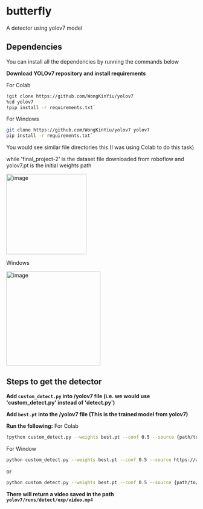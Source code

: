 # butterfly
A detector using yolov7 model
## Dependencies
You can install all the dependencies by running the commands below

**Download YOLOv7 repository and install requirements**

For Colab
```bash
!git clone https://github.com/WongKinYiu/yolov7
%cd yolov7
!pip install -r requirements.txt`
```

For Windows
```bash
git clone https://github.com/WongKinYiu/yolov7 yolov7
pip install -r requirements.txt`
```

You would see similar file directories this (I was using Colab to do this task)

while 'final_project-2' is the dataset file downloaded from roboflow and yolov7.pt is the initial weights path

<img width="212" alt="image" src="https://user-images.githubusercontent.com/112830629/188335958-e31faeb2-165a-41e7-a9ce-bbef05f18f00.png">

Windows

<img width="249" alt="image" src="https://user-images.githubusercontent.com/112830629/188336750-5d13b6ad-33ca-41e6-9702-a23a9f701e34.png">

## Steps to get the detector

**Add `custom_detect.py` into /yolov7 file (i.e. we would use 'custom_detect.py' instead of 'detect.py')**

**Add `best.pt` into the /yolov7 file (This is the trained model from yolov7)**

**Run the following:**
For Colab
```bash
!python custom_detect.py --weights best.pt --conf 0.5 --source {path/to/your/butterfly/video.mp4}
```

For Window
```bash
python custom_detect.py --weights best.pt --conf 0.5 --source https://www.youtube.com/watch?v=6hyLdfYIcxI&ab_channel=WildlifeKingdom
```
or 

```bash
python custom_detect.py --weights best.pt --conf 0.5 --source {path/to/your/butterfly/video.mp4}
```

**There will return a video saved in the path `yolov7/runs/detect/exp/video.mp4`**

